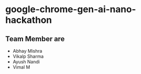 # google-chrome-gen-ai-nano-hackathon

## Team Member are 
- Abhay Mishra
- Vikalp Sharma
- Ayush Nandi
- Vimal M
